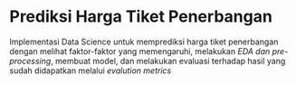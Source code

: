 # Prediksi Harga Tiket Penerbangan

Implementasi Data Science untuk memprediksi harga tiket penerbangan dengan melihat faktor-faktor yang memengaruhi, melakukan _EDA dan pre-processing_, membuat model, dan melakukan evaluasi terhadap hasil yang sudah didapatkan melalui _evalution metrics_

